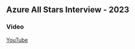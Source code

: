 ## Azure All Stars Interview - 2023

### Video

[YouTube](https://www.youtube.com/watch?v=rrssPppQyj4)





